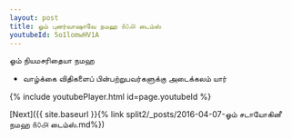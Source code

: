 ```yaml
---
layout: post
title: ஓம் புனர்வாஷாவே நமஹ ௧௦௮ டைம்ஸ்
youtubeId: 5o1lomwHV1A
---
```

 
 
 ஓம் நியமசரிதையா நமஹ  
 
 -  வாழ்க்கை விதிகளைப் பின்பற்றுபவர்களுக்கு அடைக்கலம் யார் 
 
  
 
  
 
 
 
 
 
 


{% include youtubePlayer.html id=page.youtubeId %}
 
[Next]({{ site.baseurl }}{% link  split2/_posts/2016-04-07-ஓம் சடாயோகினீ நமஹ ௧௦௮ டைம்ஸ்.md%})
 

